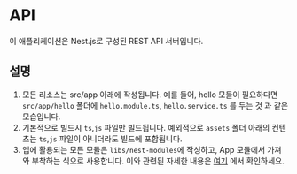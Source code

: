 # API

이 애플리케이션은 Nest.js로 구성된 REST API 서버입니다.

## 설명

1. 모든 리소스는 src/app 아래에 작성됩니다. 예를 들어, hello 모듈이 필요하다면 `src/app/hello` 폴더에 `hello.module.ts`, `hello.service.ts` 를 두는 것 과 같은 모습입니다.
2. 기본적으로 빌드시 `ts`,`js` 파일만 빌드됩니다. 예외적으로 `assets` 폴더 아래의 컨텐츠는 `ts`,`js` 파일이 아니더라도 빌드에 포함됩니다.
3. 앱에 활용되는 모든 모듈은 `libs/nest-modules`에 작성하고, App 모듈에서 가져와 부착하는 식으로 사용합니다. 이와 관련된 자세한 내용은 [여기](./libs/nest-modules/README.md#설명) 에서 확인하세요.

